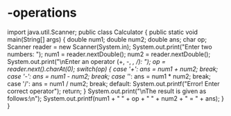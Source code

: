 # -operations
import java.util.Scanner;
public class Calculator {
   public static void main(String[] args) {
      double num1;
      double num2;
      double ans;
      char op;
      Scanner reader = new Scanner(System.in);
      System.out.print("Enter two numbers: ");
      num1 = reader.nextDouble();
      num2 = reader.nextDouble();
      System.out.print("\nEnter an operator (+, -, *, /): ");
      op = reader.next().charAt(0);
      switch(op) {
         case '+': ans = num1 + num2;
            break;
         case '-': ans = num1 - num2;
            break;
         case '*': ans = num1 * num2;
            break;
         case '/': ans = num1 / num2;
            break;
      default: System.out.printf("Error! Enter correct operator");
         return;
      }
      System.out.print("\nThe result is given as follows:\n");
      System.out.printf(num1 + " " + op + " " + num2 + " = " + ans);
   }
}
